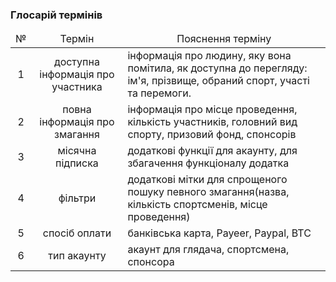 ### Глосарій термінів

<table>
    <thead align="center">
        <tr>
            <td>№</td>
            <td>Термін</td>
            <td>Пояснення терміну</td>
        </tr>
    </thead>
    <tbody>
        <tr>
            <td align="center">1</td>
            <td align="center">доступна інформація про участника</td>
            <td>інформація про людину, яку вона помітила, як доступна до перегляду: ім'я, прізвище, обраний спорт, участі та перемоги.</td>
        </tr>
        <tr>
            <td align="center">2</td>
            <td align="center">повна інформація про змагання</td>
            <td>інформація про місце проведення, кількість участників, головний вид спорту, призовий фонд, спонсорів</td>
        </tr>
        <tr>
            <td align="center">3</td>
            <td align="center">місячна підписка</td>
            <td>додаткові функції для акаунту, для збагачення функціоналу додатка</td>
        </tr>
        <tr>
            <td align="center">4</td>
            <td align="center">фільтри</td>
            <td>додаткові мітки для спрощеного пошуку певного змагання(назва, кількість спортсменів, місце проведення)</td>
        </tr>
        <tr>
            <td align="center">5</td>
            <td align="center">спосіб оплати</td>
            <td>банківська карта, Payeer, Paypal, BTC</td>
        </tr>
        <tr>
            <td align="center">6</td>
            <td align="center">тип акаунту</td>
            <td>акаунт для глядача, спортсмена, спонсора</td>
        </tr>
        </tr>
    </tbody>
</table>
